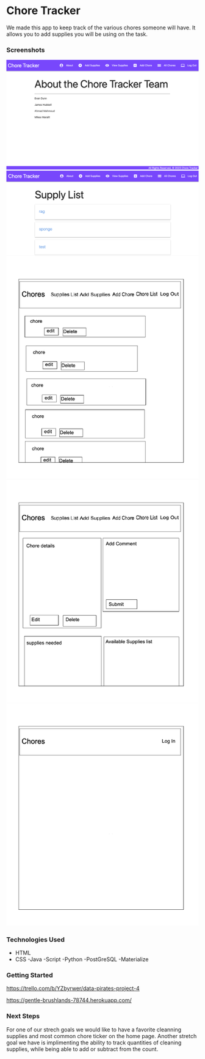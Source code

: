 # Chore Tracker
We made this app to keep track of the various chores someone will have. It allows you to add supplies you will be using on the task. 


### Screenshots
![about](./aproject-pics/about.png)
![supplylist](./aproject-pics/supplylist.png)
![chorelist](./aproject-pics/chorelist.png)
![choredetail](./aproject-pics/choredetail.png)
![login](./aproject-pics/login.png)


### Technologies Used
- HTML
- CSS 
-Java 
-Script
-Python 
-PostGreSQL 
-Materialize


### Getting Started
https://trello.com/b/YZbyrwer/data-pirates-project-4


https://gentle-brushlands-78744.herokuapp.com/

### Next Steps
For one of our strech goals we would like to have a favorite cleanning supplies and most common chore ticker on the home page.
Another stretch goal we have is implimenting the ability to track quantities of cleaning supplies, while being able to add or subtract from the count.
